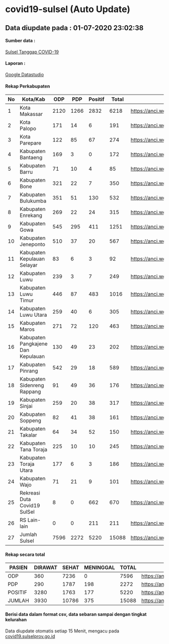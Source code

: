 
# covid19-sulsel (Auto Update)

## Data diupdate pada : 01-07-2020 23:02:38

#### Sumber data :
[Sulsel Tanggap COVID-19](https://covid19.sulselprov.go.id)

#### Laporan :
[Google Datastudio](https://datastudio.google.com/s/jythWGc1j4w)

#### Rekap Perkabupaten 
|No|Kota/Kab|ODP|PDP|Positif|Total|Link|
| --- | --- | --- | --- | --- | --- | --- |
|1|Kota Makassar|2120|1266|2832|6218|https://anci.web.id/cor/kota_makassar|
|2|Kota Palopo|171|14|6|191|https://anci.web.id/cor/kota_palopo|
|3|Kota Parepare|122|85|67|274|https://anci.web.id/cor/kota_parepare|
|4|Kabupaten Bantaeng|169|3|0|172|https://anci.web.id/cor/kabupaten_bantaeng|
|5|Kabupaten Barru|71|10|4|85|https://anci.web.id/cor/kabupaten_barru|
|6|Kabupaten Bone|321|22|7|350|https://anci.web.id/cor/kabupaten_bone|
|7|Kabupaten Bulukumba|351|51|130|532|https://anci.web.id/cor/kabupaten_bulukumba|
|8|Kabupaten Enrekang|269|22|24|315|https://anci.web.id/cor/kabupaten_enrekang|
|9|Kabupaten Gowa|545|295|411|1251|https://anci.web.id/cor/kabupaten_gowa|
|10|Kabupaten Jeneponto|510|37|20|567|https://anci.web.id/cor/kabupaten_jeneponto|
|11|Kabupaten Kepulauan Selayar|83|6|3|92|https://anci.web.id/cor/kabupaten_kepulauan_selayar|
|12|Kabupaten Luwu|239|3|7|249|https://anci.web.id/cor/kabupaten_luwu|
|13|Kabupaten Luwu Timur|446|87|483|1016|https://anci.web.id/cor/kabupaten_luwu_timur|
|14|Kabupaten Luwu Utara|259|40|6|305|https://anci.web.id/cor/kabupaten_luwu_utara|
|15|Kabupaten Maros|271|72|120|463|https://anci.web.id/cor/kabupaten_maros|
|16|Kabupaten Pangkajene Dan Kepulauan|130|49|23|202|https://anci.web.id/cor/kabupaten_pangkajene_dan_kepulauan|
|17|Kabupaten Pinrang|542|29|18|589|https://anci.web.id/cor/kabupaten_pinrang|
|18|Kabupaten Sidenreng Rappang|91|49|36|176|https://anci.web.id/cor/kabupaten_sidenreng_rappang|
|19|Kabupaten Sinjai|259|20|38|317|https://anci.web.id/cor/kabupaten_sinjai|
|20|Kabupaten Soppeng|82|41|38|161|https://anci.web.id/cor/kabupaten_soppeng|
|21|Kabupaten Takalar|64|34|52|150|https://anci.web.id/cor/kabupaten_takalar|
|22|Kabupaten Tana Toraja|225|10|10|245|https://anci.web.id/cor/kabupaten_tana_toraja|
|23|Kabupaten Toraja Utara|177|6|3|186|https://anci.web.id/cor/kabupaten_toraja_utara|
|24|Kabupaten Wajo|71|21|9|101|https://anci.web.id/cor/kabupaten_wajo|
|25|Rekreasi Duta Covid19 SulSel|8|0|662|670|https://anci.web.id/cor/rekreasi_duta_covid19_sulsel|
|26|RS Lain-lain|0|0|211|211|https://anci.web.id/cor/rs_lain-lain|
|27|Jumlah Sulsel|7596|2272|5220|15088|https://anci.web.id/cor/jumlah_sulsel|

#### Rekap secara total

| PASIEN | DIRAWAT | SEHAT | MENINGGAL | TOTAL | LINK |
| ---- | -------- | ---- | ---- |  ---- | ---- |
| ODP | 360 | 7236 | 0 | 7596 | https://anci.web.id/cor/odp_detail.html |
| PDP | 290 | 1787 | 198 | 2272 | https://anci.web.id/cor/pdp_detail.html |
| POSITIF | 3280 | 1763 | 177 | 5220 | https://anci.web.id/cor/positif_detail.html |
| JUMLAH | 3930 | 10786 | 375 | 15088 | https://anci.web.id/cor/jumlah_sulsel/ |

 
#### Berisi data dalam format csv, data sebaran sampai dengan tingkat kelurahan

Data diupdate otomatis setiap 15 Menit, mengacu pada [covid19.sulselprov.go.id](https://covid19.sulselprov.go.id)

